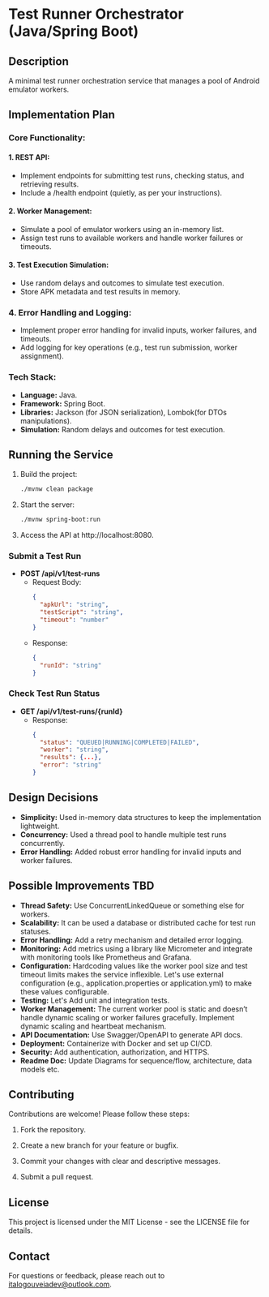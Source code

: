# Test Runner Orchestrator (Java/Spring Boot)

## Description
A minimal test runner orchestration service that manages a pool of Android emulator workers.

## Implementation Plan
### Core Functionality:
#### 1. REST API:
- Implement endpoints for submitting test runs, checking status, and retrieving results.
- Include a /health endpoint (quietly, as per your instructions).

#### 2. Worker Management:
- Simulate a pool of emulator workers using an in-memory list.
- Assign test runs to available workers and handle worker failures or timeouts.

#### 3. Test Execution Simulation:
- Use random delays and outcomes to simulate test execution. 
- Store APK metadata and test results in memory.

### 4. Error Handling and Logging:
- Implement proper error handling for invalid inputs, worker failures, and timeouts.
- Add logging for key operations (e.g., test run submission, worker assignment).

### Tech Stack:
- **Language:** Java.
- **Framework:** Spring Boot.
- **Libraries:** Jackson (for JSON serialization), Lombok(for DTOs manipulations).
- **Simulation:** Random delays and outcomes for test execution.

## Running the Service
1. Build the project:
   ```bash
   ./mvnw clean package
   ```

2. Start the server:

    ```bash
    ./mvnw spring-boot:run
   ```
   
3. Access the API at http://localhost:8080.


### Submit a Test Run
- **POST /api/v1/test-runs**
   - Request Body:
     ```json
     {
       "apkUrl": "string",
       "testScript": "string",
       "timeout": "number"
     }
     ```
   - Response:
     ```json
     {
       "runId": "string"
     }
     ```

### Check Test Run Status
- **GET /api/v1/test-runs/{runId}**
   - Response:
     ```json
     {
       "status": "QUEUED|RUNNING|COMPLETED|FAILED",
       "worker": "string",
       "results": {...},
       "error": "string"
     }
     ```

## Design Decisions
- **Simplicity:** Used in-memory data structures to keep the implementation lightweight.
- **Concurrency:** Used a thread pool to handle multiple test runs concurrently.
- **Error Handling:** Added robust error handling for invalid inputs and worker failures.

## Possible Improvements TBD
- **Thread Safety:** Use ConcurrentLinkedQueue or something else for workers.
- **Scalability:** It can be used a database or distributed cache for test run statuses.
- **Error Handling:** Add a retry mechanism and detailed error logging.
- **Monitoring:** Add metrics using a library like Micrometer and integrate with monitoring tools like Prometheus and Grafana.
- **Configuration:** Hardcoding values like the worker pool size and test timeout limits makes the service inflexible. Let's use external configuration (e.g., application.properties or application.yml) to make these values configurable.
- **Testing:** Let's Add unit and integration tests.
- **Worker Management:** The current worker pool is static and doesn’t handle dynamic scaling or worker failures gracefully. Implement dynamic scaling and heartbeat mechanism.
- **API Documentation:** Use Swagger/OpenAPI to generate API docs. 
- **Deployment:** Containerize with Docker and set up CI/CD. 
- **Security:**	Add authentication, authorization, and HTTPS.
- **Readme Doc:** Update Diagrams for sequence/flow, architecture, data models etc.

## Contributing

Contributions are welcome! Please follow these steps:

1. Fork the repository.

2. Create a new branch for your feature or bugfix.

3. Commit your changes with clear and descriptive messages.

4. Submit a pull request.

## License

This project is licensed under the MIT License - see the LICENSE file for details.

## Contact
For questions or feedback, please reach out to italogouveiadev@outlook.com.
